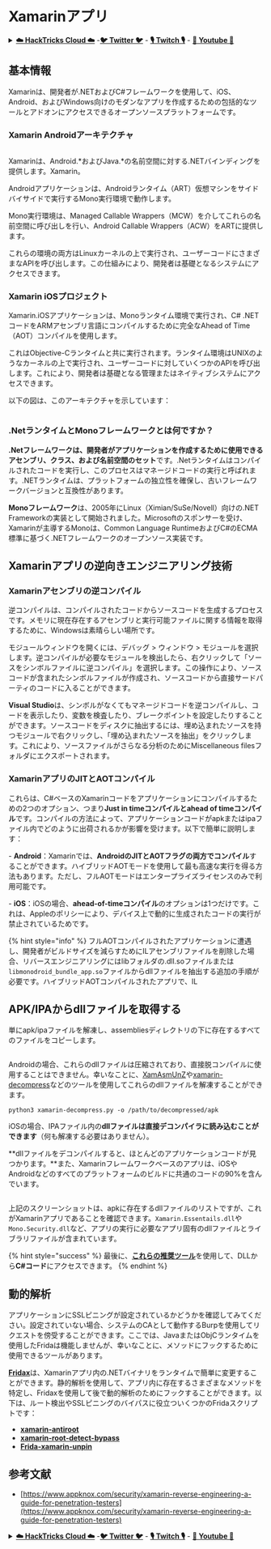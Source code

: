 # Xamarinアプリ

<details>

<summary><a href="https://cloud.hacktricks.xyz/pentesting-cloud/pentesting-cloud-methodology"><strong>☁️ HackTricks Cloud ☁️</strong></a> -<a href="https://twitter.com/hacktricks_live"><strong>🐦 Twitter 🐦</strong></a> - <a href="https://www.twitch.tv/hacktricks_live/schedule"><strong>🎙️ Twitch 🎙️</strong></a> - <a href="https://www.youtube.com/@hacktricks_LIVE"><strong>🎥 Youtube 🎥</strong></a></summary>

* **サイバーセキュリティ会社**で働いていますか？ **HackTricksで会社を宣伝**したいですか？または、**最新バージョンのPEASSにアクセスしたり、HackTricksをPDFでダウンロード**したいですか？[**SUBSCRIPTION PLANS**](https://github.com/sponsors/carlospolop)をチェックしてください！
* [**The PEASS Family**](https://opensea.io/collection/the-peass-family)を見つけてください。これは、iOS、Android、およびWindows向けのモダンなアプリを.NETおよびC#フレームワークを使用して作成するための包括的なツールとアドオンにアクセスできるオープンソースプラットフォームです。
* [**公式PEASS＆HackTricks swag**](https://peass.creator-spring.com)を手に入れましょう。
* [**💬**](https://emojipedia.org/speech-balloon/) [**Discordグループ**](https://discord.gg/hRep4RUj7f)または[**telegramグループ**](https://t.me/peass)に**参加**するか、**Twitter**で**フォロー**してください[**🐦**](https://github.com/carlospolop/hacktricks/tree/7af18b62b3bdc423e11444677a6a73d4043511e9/\[https:/emojipedia.org/bird/README.md)[**@carlospolopm**](https://twitter.com/hacktricks\_live)**。**
* **ハッキングのトリックを共有するには、PRを** [**hacktricks repo**](https://github.com/carlospolop/hacktricks) **と** [**hacktricks-cloud repo**](https://github.com/carlospolop/hacktricks-cloud) **に提出してください。**

</details>

## **基本情報**

Xamarinは、開発者が.NETおよびC#フレームワークを使用して、iOS、Android、およびWindows向けのモダンなアプリを作成するための包括的なツールとアドオンにアクセスできるオープンソースプラットフォームです。

### Xamarin Androidアーキテクチャ&#x20;

<figure><img src="../.gitbook/assets/image (3) (1) (1) (1).png" alt=""><figcaption></figcaption></figure>

Xamarinは、Android.\*およびJava.\*の名前空間に対する.NETバインディングを提供します。Xamarin。

Androidアプリケーションは、Androidランタイム（ART）仮想マシンをサイドバイサイドで実行するMono実行環境で動作します。

Mono実行環境は、Managed Callable Wrappers（MCW）を介してこれらの名前空間に呼び出しを行い、Android Callable Wrappers（ACW）をARTに提供します。

これらの環境の両方はLinuxカーネルの上で実行され、ユーザーコードにさまざまなAPIを呼び出します。この仕組みにより、開発者は基礎となるシステムにアクセスできます。

### Xamarin iOSプロジェクト

Xamarin.iOSアプリケーションは、Monoランタイム環境で実行され、C# .NETコードをARMアセンブリ言語にコンパイルするために完全なAhead of Time（AOT）コンパイルを使用します。

これはObjective-Cランタイムと共に実行されます。ランタイム環境はUNIXのようなカーネルの上で実行され、ユーザーコードに対していくつかのAPIを呼び出します。これにより、開発者は基礎となる管理またはネイティブシステムにアクセスできます。&#x20;

以下の図は、このアーキテクチャを示しています：

<figure><img src="../.gitbook/assets/image (1) (1) (1) (1) (1) (1).png" alt=""><figcaption></figcaption></figure>

### .NetランタイムとMonoフレームワークとは何ですか？

**.Netフレームワークは、開発者がアプリケーションを作成するために使用できるアセンブリ、クラス、および名前空間のセット**です。.Netランタイムはコンパイルされたコードを実行し、このプロセスはマネージドコードの実行と呼ばれます。.NETランタイムは、プラットフォームの独立性を確保し、古いフレームワークバージョンと互換性があります。

**Monoフレームワーク**は、2005年にLinux（Ximian/SuSe/Novell）向けの.NET Frameworkの実装として開始されました。Microsoftのスポンサーを受け、Xamarinが主導するMonoは、Common Language RuntimeおよびC#のECMA標準に基づく.NETフレームワークのオープンソース実装です。&#x20;



## Xamarinアプリの逆向きエンジニアリング技術

### Xamarinアセンブリの逆コンパイル

逆コンパイルは、コンパイルされたコードからソースコードを生成するプロセスです。メモリに現在存在するアセンブリと実行可能ファイルに関する情報を取得するために、Windowsは素晴らしい場所です。

モジュールウィンドウを開くには、デバッグ > ウィンドウ > モジュールを選択します。逆コンパイルが必要なモジュールを検出したら、右クリックして「ソースをシンボルファイルに逆コンパイル」を選択します。この操作により、ソースコードが含まれたシンボルファイルが作成され、ソースコードから直接サードパーティのコードに入ることができます。

**Visual Studio**は、シンボルがなくてもマネージドコードを逆コンパイルし、コードを表示したり、変数を検査したり、ブレークポイントを設定したりすることができます。ソースコードをディスクに抽出するには、埋め込まれたソースを持つモジュールで右クリックし、「埋め込まれたソースを抽出」をクリックします。これにより、ソースファイルがさらなる分析のためにMiscellaneous filesフォルダにエクスポートされます。

### XamarinアプリのJITとAOTコンパイル

これらは、C#ベースのXamarinコードをアプリケーションにコンパイルするための2つのオプション、つまり**Just in timeコンパイルとahead of timeコンパイル**です。コンパイルの方法によって、アプリケーションコードがapkまたはipaファイル内でどのように出荷されるかが影響を受けます。以下で簡単に説明します：

\- **Android**：Xamarinでは、**AndroidのJITとAOTフラグの両方でコンパイル**することができます。ハイブリッドAOTモードを使用して最も高速な実行を得る方法もあります。ただし、フルAOTモードはエンタープライズライセンスのみで利用可能です。

\- **iOS**：iOSの場合、**ahead-of-timeコンパイル**のオプションは1つだけです。これは、Appleのポリシーにより、デバイス上で動的に生成されたコードの実行が禁止されているためです。

{% hint style="info" %}
フルAOTコンパイルされたアプリケーションに遭遇し、開発者がビルドサイズを減らすためにILアセンブリファイルを削除した場合、リバースエンジニアリングにはlibフォルダの.dll.soファイルまたは`libmonodroid_bundle_app.so`ファイルからdllファイルを抽出する追加の手順が必要です。ハイブリッドAOTコンパイルされたアプリで、IL
## APK/IPAからdllファイルを取得する

単にapk/ipaファイルを解凍し、assembliesディレクトリの下に存在するすべてのファイルをコピーします。

<figure><img src="../.gitbook/assets/image (2) (1) (1) (1) (1).png" alt=""><figcaption></figcaption></figure>

Androidの場合、これらのdllファイルは圧縮されており、直接脱コンパイルに使用することはできません。幸いなことに、[XamAsmUnZ](https://github.com/cihansol/XamAsmUnZ)や[xamarin-decompress](https://github.com/NickstaDB/xamarin-decompress)などのツールを使用してこれらのdllファイルを解凍することができます。
```
python3 xamarin-decompress.py -o /path/to/decompressed/apk
```
iOSの場合、IPAファイル内の**dllファイルは直接デコンパイラに読み込むことができます**（何も解凍する必要はありません）。

**dllファイルをデコンパイルすると、ほとんどのアプリケーションコードが見つかります。**また、Xamarinフレームワークベースのアプリは、iOSやAndroidなどのすべてのプラットフォームのビルドに共通のコードの90%を含んでいます。

<figure><img src="../.gitbook/assets/image (3) (1) (1) (1) (1).png" alt=""><figcaption></figcaption></figure>

上記のスクリーンショットは、apkに存在するdllファイルのリストですが、これがXamarinアプリであることを確認できます。`Xamarin.Essentails.dll`や`Mono.Security.dll`など、アプリの実行に必要なアプリ固有のdllファイルとライブラリファイルが含まれています。

{% hint style="success" %}
最後に、[**これらの推奨ツール**](../reversing/reversing-tools-basic-methods/#net-decompiler)を使用して、DLLから**C#コード**にアクセスできます。
{% endhint %}

## 動的解析

アプリケーションにSSLピニングが設定されているかどうかを確認してみてください。設定されていない場合、システムのCAとして動作するBurpを使用してリクエストを傍受することができます。ここでは、JavaまたはObjCランタイムを使用したFridaは機能しませんが、幸いなことに、メソッドにフックするために使用できるツールがあります。

[**Fridax**](https://github.com/NorthwaveSecurity/fridax)は、Xamarinアプリ内の.NETバイナリをランタイムで簡単に変更することができます。静的解析を使用して、アプリ内に存在するさまざまなメソッドを特定し、Fridaxを使用して後で動的解析のためにフックすることができます。以下は、ルート検出やSSLピニングのバイパスに役立ついくつかのFridaスクリプトです：

* [**xamarin-antiroot**](https://codeshare.frida.re/@Gand3lf/xamarin-antiroot/)
* [**xamarin-root-detect-bypass**](https://codeshare.frida.re/@nuschpl/xamarin-root-detect-bypass/)
* [**Frida-xamarin-unpin**](https://github.com/GoSecure/frida-xamarin-unpin)

## 参考文献

* [https://www.appknox.com/security/xamarin-reverse-engineering-a-guide-for-penetration-testers](https://www.appknox.com/security/xamarin-reverse-engineering-a-guide-for-penetration-testers)

<details>

<summary><a href="https://cloud.hacktricks.xyz/pentesting-cloud/pentesting-cloud-methodology"><strong>☁️ HackTricks Cloud ☁️</strong></a> -<a href="https://twitter.com/hacktricks_live"><strong>🐦 Twitter 🐦</strong></a> - <a href="https://www.twitch.tv/hacktricks_live/schedule"><strong>🎙️ Twitch 🎙️</strong></a> - <a href="https://www.youtube.com/@hacktricks_LIVE"><strong>🎥 Youtube 🎥</strong></a></summary>

* **サイバーセキュリティ企業で働いていますか？** HackTricksで**会社を宣伝**したいですか？または、**最新バージョンのPEASSを入手**したいですか？または、HackTricksを**PDFでダウンロード**したいですか？[**SUBSCRIPTION PLANS**](https://github.com/sponsors/carlospolop)をチェックしてください！
* [**The PEASS Family**](https://opensea.io/collection/the-peass-family)を発見しましょう。独占的な[NFT](https://opensea.io/collection/the-peass-family)のコレクションです。
* [**公式のPEASS＆HackTricksグッズ**](https://peass.creator-spring.com)を手に入れましょう。
* [**💬**](https://emojipedia.org/speech-balloon/) [**Discordグループ**](https://discord.gg/hRep4RUj7f)または[**Telegramグループ**](https://t.me/peass)に参加するか、**Twitter** [**🐦**](https://github.com/carlospolop/hacktricks/tree/7af18b62b3bdc423e11444677a6a73d4043511e9/\[https:/emojipedia.org/bird/README.md)[**@carlospolopm**](https://twitter.com/hacktricks\_live)**をフォロー**してください。
* **ハッキングのトリックを共有するには、**[**hacktricks repo**](https://github.com/carlospolop/hacktricks) **と** [**hacktricks-cloud repo**](https://github.com/carlospolop/hacktricks-cloud) **にPRを提出**してください。

</details>
